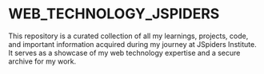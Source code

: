 # WEB_TECHNOLOGY_JSPIDERS
This repository is a curated collection of all my learnings, projects, code, and important information acquired during my journey at JSpiders Institute. It serves as a showcase of my web technology expertise and a secure archive for my work.
